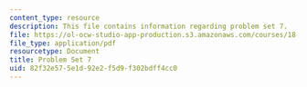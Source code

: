 ```yaml
---
content_type: resource
description: This file contains information regarding problem set 7.
file: https://ol-ocw-studio-app-production.s3.amazonaws.com/courses/18-353j-nonlinear-dynamics-i-chaos-fall-2012/82f32e575e1d92e2f5d9f302bdff4cc0_MIT18_353JF12_pset7.pdf
file_type: application/pdf
resourcetype: Document
title: Problem Set 7
uid: 82f32e57-5e1d-92e2-f5d9-f302bdff4cc0
---
```

